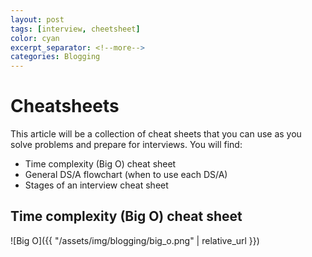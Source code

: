 ```yaml
---
layout: post
tags: [interview, cheetsheet]
color: cyan
excerpt_separator: <!--more-->
categories: Blogging
---
```


 <!--more-->

# Cheatsheets

This article will be a collection of cheat sheets that you can use as you solve problems and prepare for interviews. You will find:
- Time complexity (Big O) cheat sheet
- General DS/A flowchart (when to use each DS/A)
- Stages of an interview cheat sheet 

## Time complexity (Big O) cheat sheet

![Big O]({{ "/assets/img/blogging/big_o.png" | relative_url }})

